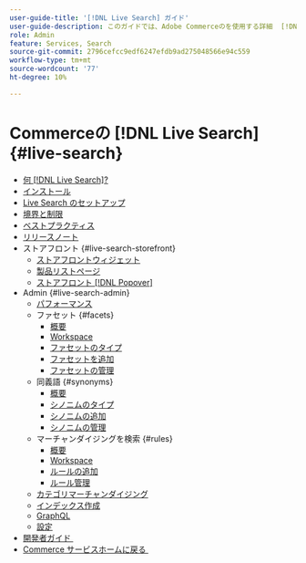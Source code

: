 ```yaml
---
user-guide-title: '[!DNL Live Search] ガイド'
user-guide-description: このガイドでは、Adobe Commerceのを使用する詳細  [!DNL Live Search]  手順を説明します。
role: Admin
feature: Services, Search
source-git-commit: 2796cefcc9edf6247efdb9ad275048566e94c559
workflow-type: tm+mt
source-wordcount: '77'
ht-degree: 10%

---
```


# Commerceの [!DNL Live Search] {#live-search}

- [何  [!DNL Live Search]?](overview.md)
- [インストール](install.md)
- [Live Search のセットアップ](workspace.md)
- [境界と制限](boundaries-limits.md)
- [ベストプラクティス](best-practice.md)
- [リリースノート](release-notes.md)
- ストアフロント {#live-search-storefront}
   - [ストアフロントウィジェット](storefront-widgets.md)
   - [製品リストページ](plp-styling.md)
   - [ストアフロント  [!DNL Popover]](storefront-popover.md)
- Admin {#live-search-admin}
   - [パフォーマンス](performance.md)
   - ファセット {#facets}
      - [概要](facets.md)
      - [Workspace](faceting-workspace.md)
      - [ファセットのタイプ](facets-type.md)
      - [ファセットを追加](facets-add.md)
      - [ファセットの管理](facets-manage.md)
   - 同義語 {#synonyms}
      - [概要](synonyms.md)
      - [シノニムのタイプ](synonyms-type.md)
      - [シノニムの追加](synonyms-add.md)
      - [シノニムの管理](synonyms-manage.md)
   - マーチャンダイジングを検索 {#rules}
      - [概要](rules.md)
      - [Workspace](rules-workspace.md)
      - [ルールの追加](rules-add.md)
      - [ルール管理](rules-manage.md)
   - [カテゴリマーチャンダイジング](category-merch.md)
   - [インデックス作成](indexing.md)
   - [GraphQL](graphql.md)
   - [設定](settings.md)
- [&#x200B; 開発者ガイド &#x200B;](https://developer.adobe.com/commerce/services/shared-services/storefront-events/)
- [Commerce サービスホームに戻る &#x200B;](https://experienceleague.adobe.com/docs/commerce/user-guides/home.html?lang=ja)
